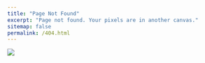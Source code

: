 ```yaml
---
title: "Page Not Found"
excerpt: "Page not found. Your pixels are in another canvas."
sitemap: false
permalink: /404.html
---
```


![](https://blog.sinapsis.agency/wp-content/uploads/2021/04/DEFINICIONES.-ERROR-404.png)